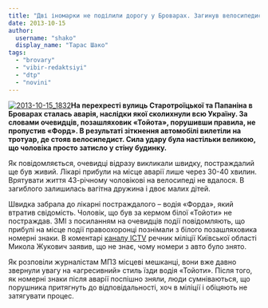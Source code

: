 ```yaml
---
title: "Дві іномарки не поділили дорогу у Броварах. Загинув велосипедист"
date: 2013-10-15
author: 
  username: "shako"
  display_name: "Тарас Шако"
tags: 
  - "brovary"
  - "vibir-redaktsiyi"
  - "dtp"
  - "novini"
---
```


[![2013-10-15_1832](https://mpz.brovary.org/wp-content/uploads/2013/10/2013-10-15_1832.png)](https://mpz.brovary.org/wp-content/uploads/2013/10/2013-10-15_1832.png)**На перехресті вулиць Старотроїцької та Папаніна в Броварах сталась аварія, наслідки якої сколихнули всю Україну. За словами очевидців, позашляховик «Тойота», порушивши правила, не пропустив «Форд». В результаті зіткнення автомобілі вилетіли на тротуар, де стояв велосипедист. Сила удару була настільки великою, що чоловіка просто затисло у стіну будинку.**

Як повідомляється, очевидці відразу викликали швидку, постраждалий ще був живий. Лікарі прибули на місце аварії лише через 30-40 хвилин. Врятувати життя 43-річному чоловікові на велосипеді не вдалося. В загиблого залишилась вагітна дружина і двоє малих дітей.

Швидка забрала до лікарні постраждалого – водія «Форда», який втратив свідомість. Чоловік, що був за кермом білої «Тойоти» не постраждав. ЗМІ з посиланням на очевидців події повідомляють, що прибулі на місце події правоохоронці познімали з білого позашляховика номерні знаки. В коментарі [каналу ІСТV](http://fakty.ictv.ua/ru/index/read-news/id/1490240) речник міліції Київської області Микола Жукович заявив, що не знає, чому номери з авто було знято.

Як розповіли журналістам МПЗ місцеві мешканці, вони вже давно звернули увагу на «агресивний» стиль їзди водія «Тойоти». Після того, як номерні знаки після аварії поспішно зняли, люди сумніваються, що порушника притягнуть до відповідальності, хоч в міліції і обіцяють не затягувати процес.
